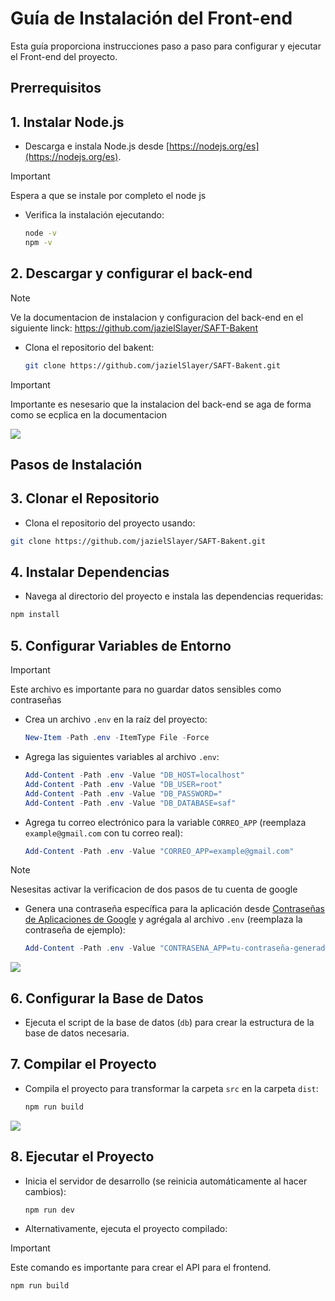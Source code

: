 # Guía de Instalación del Front-end

Esta guía proporciona instrucciones paso a paso para configurar y ejecutar el Front-end del proyecto.

## Prerrequisitos

<h2>1. Instalar Node.js</h2>

   - Descarga e instala Node.js desde [https://nodejs.org/es](https://nodejs.org/es).

>[!IMPORTANT]
>Espera a que se instale por completo el node js

   - Verifica la instalación ejecutando:
     ```bash
     node -v
     npm -v
     ```

<h2>2. Descargar y configurar el back-end</h2>
     
>[!NOTE]
>Ve la documentacion de instalacion y configuracion del back-end en el siguiente linck: https://github.com/jazielSlayer/SAFT-Bakent

  - Clona el repositorio del bakent:

     ```bash
     git clone https://github.com/jazielSlayer/SAFT-Bakent.git
     ```
     

>[!IMPORTANT]
>Importante es nesesario que la instalacion del back-end se aga de forma como se ecplica en la documentacion

<img src="https://user-images.githubusercontent.com/73097560/115834477-dbab4500-a447-11eb-908a-139a6edaec5c.gif">

## Pasos de Instalación

<h2>3. Clonar el Repositorio</h2>

   - Clona el repositorio del proyecto usando:
   
   ```bash
   git clone https://github.com/jazielSlayer/SAFT-Bakent.git
   ```

<h2>4. Instalar Dependencias</h2>

   - Navega al directorio del proyecto e instala las dependencias requeridas:
   
   ```bash
   npm install
   ```

<h2>5. Configurar Variables de Entorno</h2>

>[!IMPORTANT]
>Este archivo es importante para no guardar datos sensibles como contraseñas

   - Crea un archivo `.env` en la raíz del proyecto:
     ```powershell
     New-Item -Path .env -ItemType File -Force
     ```
   - Agrega las siguientes variables al archivo `.env`:
     ```powershell
     Add-Content -Path .env -Value "DB_HOST=localhost"
     Add-Content -Path .env -Value "DB_USER=root"
     Add-Content -Path .env -Value "DB_PASSWORD="
     Add-Content -Path .env -Value "DB_DATABASE=saf"
     ```
   - Agrega tu correo electrónico para la variable `CORREO_APP` (reemplaza `example@gmail.com` con tu correo real):
     ```powershell
     Add-Content -Path .env -Value "CORREO_APP=example@gmail.com"
     ```
>[!NOTE]
>Nesesitas activar la verificacion de dos pasos de tu cuenta de google
   - Genera una contraseña específica para la aplicación desde [Contraseñas de Aplicaciones de Google](https://myaccount.google.com/apppasswords?pli=1&rapt=AEjHL4MBatzGXSV5f-OI9U1v8ujdutvXwSkByemPACclTJANJBc6yTPJhopYmYIYqE_NtoCxRqvJMY_kx_E6loH_xljv-dPt1oqRblPceA-A_a9meGtBeoU) y agrégala al archivo `.env` (reemplaza la contraseña de ejemplo):
     ```powershell
     Add-Content -Path .env -Value "CONTRASENA_APP=tu-contraseña-generada"
     ```
<img src="https://user-images.githubusercontent.com/73097560/115834477-dbab4500-a447-11eb-908a-139a6edaec5c.gif">
<h2>6. Configurar la Base de Datos</h2>

   - Ejecuta el script de la base de datos (`db`) para crear la estructura de la base de datos necesaria.

<h2>7. Compilar el Proyecto</h2>

   - Compila el proyecto para transformar la carpeta `src` en la carpeta `dist`:
     ```bash
     npm run build
     ```
<img src="https://user-images.githubusercontent.com/73097560/115834477-dbab4500-a447-11eb-908a-139a6edaec5c.gif">
<h2>8. Ejecutar el Proyecto</h2>

   - Inicia el servidor de desarrollo (se reinicia automáticamente al hacer cambios):
     ```bash
     npm run dev
     ```

   - Alternativamente, ejecuta el proyecto compilado:
>[!IMPORTANT]
>Este comando es importante para crear el API para el frontend.

   ```bash
   npm run build
   ```
